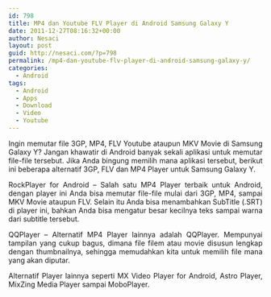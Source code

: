 ```yaml
---
id: 798
title: MP4 dan Youtube FLV Player di Android Samsung Galaxy Y
date: 2011-12-27T08:16:32+00:00
author: Nesaci
layout: post
guid: http://nesaci.com/?p=798
permalink: /mp4-dan-youtube-flv-player-di-android-samsung-galaxy-y/
categories:
  - Android
tags:
  - Android
  - Apps
  - Download
  - Video
  - Youtube
---
```

<p style="text-align: justify;">
  Ingin memutar file 3GP, MP4, FLV Youtube ataupun MKV Movie di Samsung Galaxy Y? Jangan khawatir di Android banyak sekali aplikasi untuk memutar file-file tersebut. Jika Anda bingung memilih mana aplikasi tersebut, berikut ini beberapa alternatif 3GP, FLV dan MP4 Player untuk Samsung Galaxy Y.
</p>

<p style="text-align: justify;">
  RockPlayer for Android – Salah satu MP4 Player terbaik untuk Android, dengan player ini Anda bisa memutar file-file mulai dari 3GP, MP4, sampai MKV Movie ataupun FLV. Selain itu Anda bisa menambahkan SubTitle (.SRT) di player ini, bahkan Anda bisa mengatur besar kecilnya teks sampai warna dari subtitle tersebut.
</p>

<p style="text-align: justify;">
  QQPlayer – Alternatif MP4 Player lainnya adalah QQPlayer. Mempunyai tampilan yang cukup bagus, dimana file filem atau movie disusun lengkap dengan thumbnailnya, sehingga memudahkan kita untuk memilih file mana yang akan diputar.
</p>

<p style="text-align: justify;">
  Alternatif Player lainnya seperti MX Video Player for Android, Astro Player, MixZing Media Player sampai MoboPlayer.
</p>